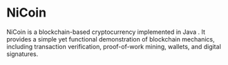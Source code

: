 # NiCoin
NiCoin is a blockchain-based cryptocurrency implemented in Java . It provides a simple yet functional demonstration of blockchain mechanics, including transaction verification, proof-of-work mining, wallets, and digital signatures.
